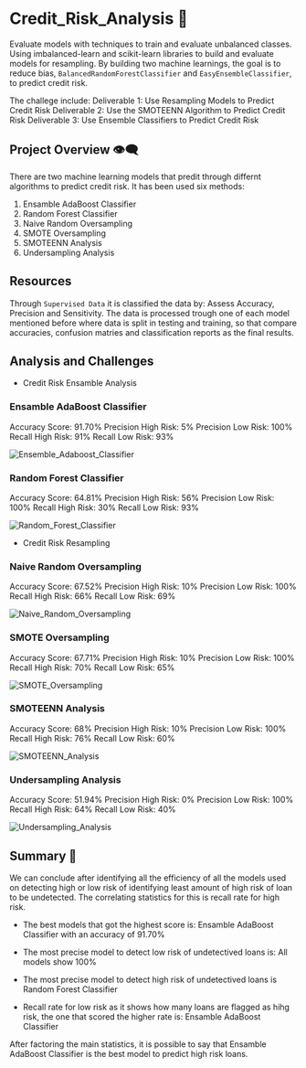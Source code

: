 # Credit_Risk_Analysis :busts_in_silhouette:

Evaluate models with techniques to train and evaluate unbalanced classes.
Using imbalanced-learn and scikit-learn libraries to build and evaluate models for resampling.
By building two machine learnings, the goal is to reduce bias, `BalancedRandomForestClassifier` and `EasyEnsembleClassifier`, to predict credit risk.

The challege include:
Deliverable 1: Use Resampling Models to Predict Credit Risk
Deliverable 2: Use the SMOTEENN Algorithm to Predict Credit Risk
Deliverable 3: Use Ensemble Classifiers to Predict Credit Risk

## Project Overview :eye_speech_bubble:

There are two machine learning models that predit through differnt algorithms to predict credit risk.
It has been used six methods:
1. Ensamble AdaBoost Classifier
2. Random Forest Classifier
3. Naive Random Oversampling
4. SMOTE Oversampling
5. SMOTEENN Analysis
6. Undersampling Analysis

## Resources

Through `Supervised Data` it is classified the data by: Assess Accuracy, Precision and Sensitivity.
The data is processed trough one of each model mentioned before where data is split in testing and training, so that compare accuracies, confusion matries and classification reports as the final results.

## Analysis and Challenges
 
* Credit Risk Ensamble Analysis

### Ensamble AdaBoost Classifier
Accuracy Score: 91.70%
Precision High Risk: 5%
Precision Low Risk: 100%
Recall High Risk: 91%
Recall Low Risk: 93%

![Ensemble_Adaboost_Classifier]()

### Random Forest Classifier
Accuracy Score: 64.81%
Precision High Risk: 56%
Precision Low Risk: 100%
Recall High Risk: 30%
Recall Low Risk: 93%

![Random_Forest_Classifier]()

* Credit Risk Resampling

### Naive Random Oversampling
Accuracy Score: 67.52%
Precision High Risk: 10%
Precision Low Risk: 100%
Recall High Risk: 66%
Recall Low Risk: 69%

![Naive_Random_Oversampling]()

### SMOTE Oversampling
Accuracy Score: 67.71%
Precision High Risk: 10%
Precision Low Risk: 100%
Recall High Risk: 70%
Recall Low Risk: 65%

![SMOTE_Oversampling]()

### SMOTEENN Analysis
Accuracy Score: 68%
Precision High Risk: 10%
Precision Low Risk: 100%
Recall High Risk: 76%
Recall Low Risk: 60%

![SMOTEENN_Analysis]()

### Undersampling Analysis
Accuracy Score: 51.94%
Precision High Risk: 0%
Precision Low Risk: 100%
Recall High Risk: 64%
Recall Low Risk: 40%

![Undersampling_Analysis]()

## Summary :raised_back_of_hand:

We can conclude after identifying all the efficiency of all the models used on detecting high or low risk of identifying least amount of high risk of loan to be undetected.
The correlating statistics for this is recall rate for high risk. 

- The best models that got the highest score is:
Ensamble AdaBoost Classifier with an accuracy of 91.70%

- The most precise model to detect low risk of undetectived loans is:
All models show 100%

- The most precise model to detect high risk of undetectived loans is
Random Forest Classifier

- Recall rate for low risk as it shows how many loans are flagged as hihg risk, the one that scored the higher rate is:
Ensamble AdaBoost Classifier

After factoring the main statistics, it is possible to say that Ensamble AdaBoost Classifier is the best model to predict high risk loans.
